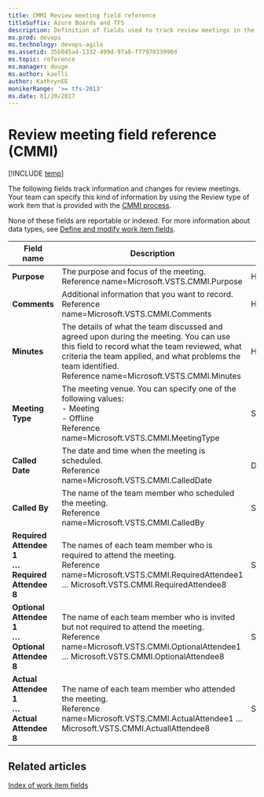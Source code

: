 ```yaml
---
title: CMMI Review meeting field reference 
titleSuffix: Azure Boards and TFS
description: Definition of fields used to track review meetings in the CMMI process for Azure Boards & Team Foundation Server
ms.prod: devops
ms.technology: devops-agile
ms.assetid: 35b045a4-1332-499d-97a6-f7797033990d
ms.topic: reference
ms.manager: douge
ms.author: kaelliauthor: KathrynEE
monikerRange: '>= tfs-2013'
ms.date: 01/20/2017
---
```


# Review meeting field reference (CMMI)

[!INCLUDE [temp](../../../../_shared/version-vsts-tfs-all-versions.md)]

The following fields track information and changes for review meetings. Your team can specify this kind of information by using the Review type of work item that is provided with the [CMMI process](../cmmi-process.md).  
  
 None of these fields are reportable or indexed. For more information about data types, see [Define and modify work item fields](../../../../reference/xml/define-modify-work-item-fields.md).  
  
|**Field name**|**Description**|**Data type**|  
|--------------------|---------------------|------------------------ 
|**Purpose**|The purpose and focus of the meeting.<br/>Reference name=Microsoft.VSTS.CMMI.Purpose|HTML|  
|**Comments**|Additional information that you want to record.<br/>Reference name=Microsoft.VSTS.CMMI.Comments|HTML|  
|**Minutes**|The details of what the team discussed and agreed upon during the meeting. You can use this field to record what the team reviewed, what criteria the team applied, and what problems the team identified.<br/>Reference name=Microsoft.VSTS.CMMI.Minutes|HTML|  
|**Meeting Type**|The meeting venue. You can specify one of the following values:<br /> -   Meeting<br />-   Offline<br/>Reference name=Microsoft.VSTS.CMMI.MeetingType|String|  
|**Called Date**|The date and time when the meeting is scheduled.<br/>Reference name=Microsoft.VSTS.CMMI.CalledDate|DateTime|  
|**Called By**|The name of the team member who scheduled the meeting.<br/>Reference name=Microsoft.VSTS.CMMI.CalledBy|String|  
|**Required Attendee 1**<br />**&hellip;**<br />**Required Attendee 8**|The names of each team member who is required to attend the meeting.<br/>Reference name=Microsoft.VSTS.CMMI.RequiredAttendee1 &hellip; Microsoft.VSTS.CMMI.RequiredAttendee8|String|  
|**Optional Attendee 1**<br />**&hellip;**<br />**Optional Attendee 8**|The name of each team member who is invited but not required to attend the meeting.<br/>Reference name=Microsoft.VSTS.CMMI.OptionalAttendee1 &hellip; Microsoft.VSTS.CMMI.OptionalAttendee8|String|  
|**Actual Attendee 1**<br />**&hellip;**<br />**Actual Attendee 8**|The name of each team member who attended the meeting.<br/>Reference name=Microsoft.VSTS.CMMI.ActualAttendee1 &hellip; Microsoft.VSTS.CMMI.ActuallAttendee8|String|  
  
## Related articles
 [Index of work item fields](../work-item-field.md)